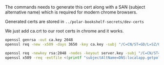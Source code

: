 
The commands needs to generate this cert along with a SAN (subject alternative 
name) which is required for modern chrome browsers.

Generated certs are stored in ```../polar-bookshelf-secrets/dev-certs```

We just add ca.crt to our root certs in chrome and it works.

```bash
openssl genrsa -out ca.key 2048
openssl req -new -x509 -days 3650 -key ca.key -subj "/C=CN/ST=GD/L=SZ/OPolar/CN=Polar Root CA" -out ca.crt

openssl req -newkey rsa:2048 -nodes -keyout server.key -subj "/C=CN/ST=GD/L=SZ/O=Polar/CN=localapp.getpolarized.io" -out server.csr
openssl x509 -req -extfile <(printf "subjectAltName=DNS:localapp.getpolarized.io") -days 3650 -in server.csr -CA ca.crt -CAkey ca.key -CAcreateserial -out server.crt
```
